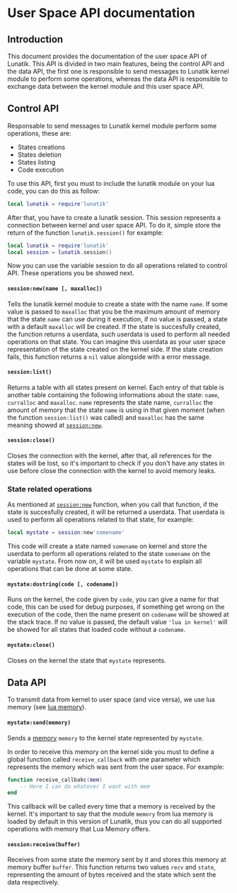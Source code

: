 # User Space API documentation

## Introduction

This document provides the documentation of the user space API of Lunatik. This API is divided in two main features, being the control API and the data API, the first one is responsible to send messages to Lunatik kernel module to perform some operations, whereas the data API is responsible to exchange data between the kernel module and this user space API.

## Control API

Responsable to send messages to Lunatik kernel module perform some operations, these are:
 * States creations
 * States deletion
 * States listing
 * Code execution

To use this API, first you must to include the lunatik module on your lua code, you can do this as follow:

```lua
local lunatik = require'lunatik'
```

After that, you have to create a lunatik session. This session represents a connection between kernel and user space API. To do it, simple store the return of the function `lunatik.session()` for example:

```lua
local lunatik = require'lunatik'
local session = lunatik.session()
```

Now you can use the variable session to do all operations related to control API. These operations you be showed next.

#### `session:new(name [, maxalloc])`

Tells the lunatik kernel module to create a state with the name `name`. If some value is passed to `maxalloc` that you be the maximum amount of memory that the state `name` can use during it execution, if no value is passed, a state with a default `maxalloc` will be created. If the state is succesfully created, the function returns a userdata, such userdata is used to perform all needed operations on that state. You can imagine this userdata as your user space representation of the state created on the kernel side. If the state creation fails, this function returns a `nil` value alongside with a error message.

#### `session:list()`

Returns a table with all states present on kernel. Each entry of that table is another table containing the following informations about the state: `name`, `curralloc` and `maxalloc`. `name` represents the state name, `curralloc` the amount of memory that the state `name` is using in that given moment (when the function `session:list()` was called) and `maxalloc` has the same meaning showed at [`session:new`](#sessionnewname--maxalloc).

#### `session:close()`

Closes the connection with the kernel, after that, all references for the states will be lost, so it's important to check if you don't have any states in use before close the connection with the kernel to avoid memory leaks.

### State related operations

As mentioned at [`session:new`](#sessionnewname--maxalloc) function, when you call that function, if the state is succesfully created, it  will be returned a userdata. That userdata is used to perform all operations related to that state, for example:

```lua
local mystate = session:new'somename'
```

This code will create a state named `somename` on kernel and store the userdata to perform all operations related to the state `somename` on the variable `mystate`.  From now on, it will be used `mystate` to explain all operations that can be done at some state.

#### `mystate:dostring(code [, codename])`

Runs on the kernel, the code given by `code`, you can give a name for that code, this can be used for debug purposes, if something get wrong on the execution of the code, then the name present on `codename` will be showed at the stack trace. If no value is passed, the default value `'lua in kernel'` will be showed for all states that loaded code without a `codename`.

#### `mystate:close()`

Closes on the kernel the state that `mystate` represents.

## Data API

To transmit data from kernel to user space (and vice versa), we use lua memory (see [lua memory](https://github.com/luainkernel/lua-memory)).

#### `mystate:send(memory)`

Sends a [memory](https://github.com/luainkernel/lua-memory/blob/master/doc/manual.md#writable-byte-sequences) `memory` to the kernel state represented by `mystate`.

In order to receive this memory on the kernel side you must to define a global function called `receive_callback` with one parameter which represents the memory which was sent from the user space. For example:

```lua
function receive_callbakc(mem)
	-- Here I can do whatever I want with mem
end
```

This callback will be called every time that a memory is received by the kernel. It's important to say that the module `memory` from lua memory is loaded by default in this version of Lunatik, thus you can do all supported operations with memory that Lua Memory offers.

#### `session:receive(buffer)`

Receives from some state the memory sent by it and stores this memory at memory buffer `buffer`. This function returns two values `recv` and `state`, representing the amount of bytes received and the state which sent the data respectively.

